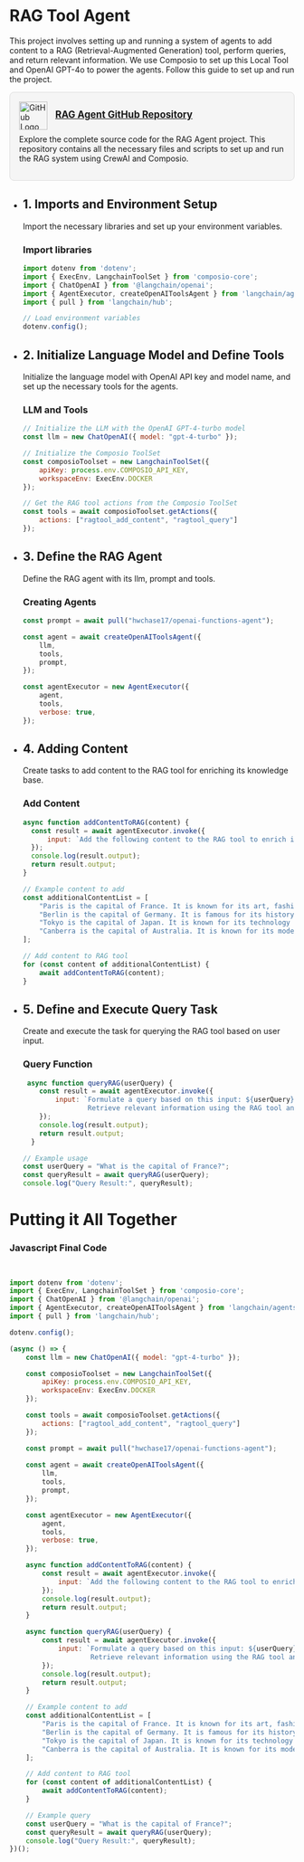 # RAG Tool Agent

This project involves setting up and running a system of agents to add content to a RAG (Retrieval-Augmented Generation) tool, perform queries, and return relevant information. We use Composio to set up this Local Tool and OpenAI GPT-4o to power the agents. Follow this guide to set up and run the project.

<div style="border: 1px solid #ddd; border-radius: 8px; padding: 16px; width: fit-content; background-color: #f5f5f5;">
  <img src="https://github.githubassets.com/images/modules/logos_page/GitHub-Mark.png" alt="GitHub Logo" width="50" style="vertical-align: middle; margin-right: 10px;">
  <strong style="font-size: 1.2em;"><a href="https://github.com/ComposioHQ/composio/tree/master/js/examples/docs-example/rag_tool_agent">RAG Agent GitHub Repository</a></strong>
  <p style="margin-top: 8px; font-size: 1em;">Explore the complete source code for the RAG Agent project. This repository contains all the necessary files and scripts to set up and run the RAG system using CrewAI and Composio.</p>
</div>



+ ## 1. Imports and Environment Setup
  Import the necessary libraries and set up your environment variables.
  ### Import libraries
  ```javascript
  import dotenv from 'dotenv';
  import { ExecEnv, LangchainToolSet } from 'composio-core';
  import { ChatOpenAI } from '@langchain/openai';
  import { AgentExecutor, createOpenAIToolsAgent } from 'langchain/agents';
  import { pull } from 'langchain/hub';

  // Load environment variables
  dotenv.config();
  ```


+ ## 2. Initialize Language Model and Define Tools
  Initialize the language model with OpenAI API key and model name, and set up the necessary tools for the agents.
  ### LLM and Tools
  ```javascript
  // Initialize the LLM with the OpenAI GPT-4-turbo model
  const llm = new ChatOpenAI({ model: "gpt-4-turbo" });

  // Initialize the Composio ToolSet
  const composioToolset = new LangchainToolSet({
      apiKey: process.env.COMPOSIO_API_KEY,
      workspaceEnv: ExecEnv.DOCKER
  });

  // Get the RAG tool actions from the Composio ToolSet
  const tools = await composioToolset.getActions({
      actions: ["ragtool_add_content", "ragtool_query"]
  });
  ```



+ ## 3. Define the RAG Agent
  Define the RAG agent with its llm, prompt and tools.
  ### Creating Agents
  ```javascript
  const prompt = await pull("hwchase17/openai-functions-agent");

  const agent = await createOpenAIToolsAgent({
      llm,
      tools,
      prompt,
  });

  const agentExecutor = new AgentExecutor({
      agent,
      tools,
      verbose: true,
  });
  ```



+ ## 4. Adding Content
  Create tasks to add content to the RAG tool for enriching its knowledge base.
  ### Add Content
  ```javascript 
  async function addContentToRAG(content) {
    const result = await agentExecutor.invoke({
        input: `Add the following content to the RAG tool to enrich its knowledge base: ${content}`
    });
    console.log(result.output);
    return result.output;
  }

  // Example content to add
  const additionalContentList = [
      "Paris is the capital of France. It is known for its art, fashion, and culture.",
      "Berlin is the capital of Germany. It is famous for its history and vibrant culture.",
      "Tokyo is the capital of Japan. It is known for its technology and cuisine.",
      "Canberra is the capital of Australia. It is known for its modern architecture and museums.",
  ];

  // Add content to RAG tool
  for (const content of additionalContentList) {
      await addContentToRAG(content);
  }
  ```



+ ## 5. Define and Execute Query Task
  Create and execute the task for querying the RAG tool based on user input.
  ### Query Function
  ```javascript
   async function queryRAG(userQuery) {
      const result = await agentExecutor.invoke({
          input: `Formulate a query based on this input: ${userQuery}. 
                  Retrieve relevant information using the RAG tool and return the results.`
      });
      console.log(result.output);
      return result.output;
    }

  // Example usage
  const userQuery = "What is the capital of France?";
  const queryResult = await queryRAG(userQuery);
  console.log("Query Result:", queryResult);
  ```



       
# Putting it All Together
### Javascript Final Code
```javascript


import dotenv from 'dotenv';
import { ExecEnv, LangchainToolSet } from 'composio-core';
import { ChatOpenAI } from '@langchain/openai';
import { AgentExecutor, createOpenAIToolsAgent } from 'langchain/agents';
import { pull } from 'langchain/hub';

dotenv.config();

(async () => {
    const llm = new ChatOpenAI({ model: "gpt-4-turbo" });

    const composioToolset = new LangchainToolSet({
        apiKey: process.env.COMPOSIO_API_KEY,
        workspaceEnv: ExecEnv.DOCKER
    });

    const tools = await composioToolset.getActions({
        actions: ["ragtool_add_content", "ragtool_query"]
    });

    const prompt = await pull("hwchase17/openai-functions-agent");
    
    const agent = await createOpenAIToolsAgent({
        llm,
        tools,
        prompt,
    });

    const agentExecutor = new AgentExecutor({
        agent,
        tools,
        verbose: true,
    });

    async function addContentToRAG(content) {
        const result = await agentExecutor.invoke({
            input: `Add the following content to the RAG tool to enrich its knowledge base: ${content}`
        });
        console.log(result.output);
        return result.output;
    }

    async function queryRAG(userQuery) {
        const result = await agentExecutor.invoke({
            input: `Formulate a query based on this input: ${userQuery}. 
                    Retrieve relevant information using the RAG tool and return the results.`
        });
        console.log(result.output);
        return result.output;
    }

    // Example content to add
    const additionalContentList = [
        "Paris is the capital of France. It is known for its art, fashion, and culture.",
        "Berlin is the capital of Germany. It is famous for its history and vibrant culture.",
        "Tokyo is the capital of Japan. It is known for its technology and cuisine.",
        "Canberra is the capital of Australia. It is known for its modern architecture and museums.",
    ];

    // Add content to RAG tool
    for (const content of additionalContentList) {
        await addContentToRAG(content);
    }

    // Example query
    const userQuery = "What is the capital of France?";
    const queryResult = await queryRAG(userQuery);
    console.log("Query Result:", queryResult);
})();
```